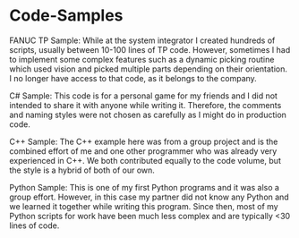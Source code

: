 # Code-Samples

FANUC TP Sample:
While at the system integrator I created hundreds of scripts, usually between 10-100 lines of TP code. However, sometimes I had to implement some complex features such as a dynamic picking routine which used vision and picked multiple parts depending on their orientation. I no longer have access to that code, as it belongs to the company.

C# Sample:
This code is for a personal game for my friends and I did not intended to share it with anyone while writing it. Therefore, the comments and naming styles were not chosen as carefully as I might do in production code.

C++ Sample:
The C++ example here was from a group project and is the combined effort of me and one other programmer who was already very experienced in C++. We both contributed equally to the code volume, but the style is a hybrid of both of our own.

Python Sample:
This is one of my first Python programs and it was also a group effort. However, in this case my partner did not know any Python and we learned it together while writing this program. Since then, most of my Python scripts for work have been much less complex and are typically <30 lines of code.
